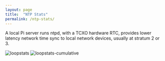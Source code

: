 ```yaml
---
layout: page
title:  "NTP Stats"
permalink: /ntp-stats/
---
```


A local Pi server runs ntpd, with a TCXO hardware RTC, provides lower latency network time sync to local network devices, usually at stratum 2 or 3.

![loopstats][]
![loopstats-cumulative][]

[loopstats]: /ntp/loopstats.png
[loopstats-cumulative]: /ntp/loopstats-cumulative.png

